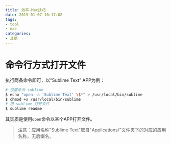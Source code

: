 ```yaml
---
title: 效率-Mac技巧
date: 2019-01-07 10:17:08
tags:
- tool
- mac
categories:
- 其他
---
```


# 命令行方式打开文件

执行两条命令即可，以“Sublime Text” APP为例： 

```bash
# 设置命令 sublime
$ echo "open -a 'Sublime Text' \$*" > /usr/local/bin/sublime
$ chmod +x /usr/local/bin/sublime
# 用 sublime 打开文件
$ sublime readme
```

其实质是使用`open`命令以某个APP打开文件。 

> 注意：应用名称"Sublime Text"取自"Applications/"文件夹下的对应的应用名称，无后缀名。


